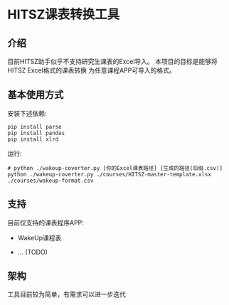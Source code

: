 # HITSZ课表转换工具

## 介绍

目前HITSZ助手似乎不支持研究生课表的Excel导入。
本项目的目标是能够将HITSZ Excel格式的课表转换
为任意课程APP可导入的格式。

## 基本使用方式
安装下述依赖:
```shell
pip install parse 
pip install pandas
pip install xlrd
```

运行: 
```shell
# python ./wakeup-coverter.py [你的Excel课表路径] [生成的路径(后缀.csv)] 
python ./wakeup-coverter.py ./courses/HITSZ-master-template.xlsx ./courses/wakeup-format.csv 
```

## 支持

目前仅支持的课表程序APP:

- WakeUp课程表

- ... (TODO)

## 架构

工具目前较为简单，有需求可以进一步迭代